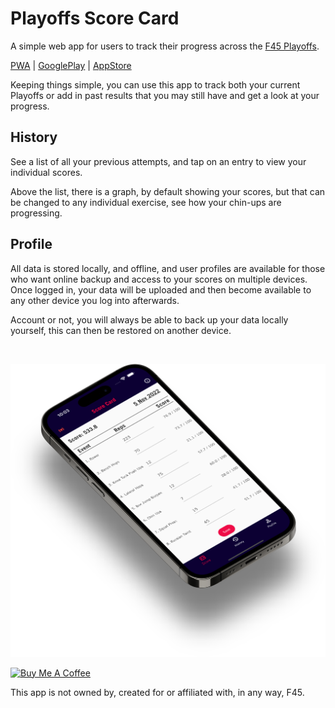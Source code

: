 # Playoffs Score Card

A simple web app for users to track their progress across the [F45 Playoffs](https://www.f45playoffs.com).

[PWA](https://playoffsscorecard.app/) | [GooglePlay](https://play.google.com/store/apps/details?id=com.playoffs_score_card) | [AppStore](https://apps.apple.com/us/app/playoffs-score-card/id6444212103)

Keeping things simple, you can use this app to track both your current Playoffs or add in past results that you may still have and get a look at your progress.

## History

See a list of all your previous attempts, and tap on an entry to view your individual scores.

Above the list, there is a graph, by default showing your scores, but that can be changed to any individual exercise, 
see how your chin-ups are progressing.

## Profile
All data is stored locally, and offline, and user profiles are available for those who want online backup and access to 
your scores on multiple devices. Once logged in, your data will be uploaded and then become available to any other 
device you log into afterwards.

Account or not, you will always be able to back up your data locally yourself, this can then be restored on another device.

<br/>

![](readme/iphone-14-(4).webp) 

<a href="https://www.buymeacoffee.com/remelehane" target="_blank"><img src="https://cdn.buymeacoffee.com/buttons/v2/default-red.png" alt="Buy Me A Coffee" style="height: 60px !important;width: 217px !important;" ></a>

This app is not owned by, created for or affiliated with, in any way, F45.

